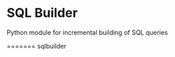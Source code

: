 SQL Builder
===========

Python module for incremental building of SQL queries


=======
sqlbuilder
